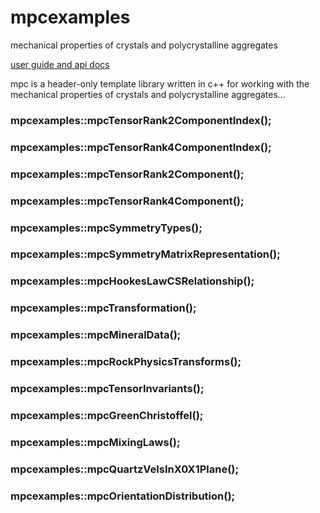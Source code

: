 # mpcexamples
mechanical properties of crystals and polycrystalline aggregates

[user guide and api docs](https://threecubed.github.io/mpc/)

mpc is a header-only template library written in c++ for working with the
mechanical properties of crystals and polycrystalline aggregates...

### mpcexamples::mpcTensorRank2ComponentIndex();

### mpcexamples::mpcTensorRank4ComponentIndex();

### mpcexamples::mpcTensorRank2Component();

### mpcexamples::mpcTensorRank4Component();

### mpcexamples::mpcSymmetryTypes();

### mpcexamples::mpcSymmetryMatrixRepresentation();

### mpcexamples::mpcHookesLawCSRelationship();

### mpcexamples::mpcTransformation();

### mpcexamples::mpcMineralData();

### mpcexamples::mpcRockPhysicsTransforms();

### mpcexamples::mpcTensorInvariants();

### mpcexamples::mpcGreenChristoffel();

### mpcexamples::mpcMixingLaws();

### mpcexamples::mpcQuartzVelsInX0X1Plane();

### mpcexamples::mpcOrientationDistribution();
